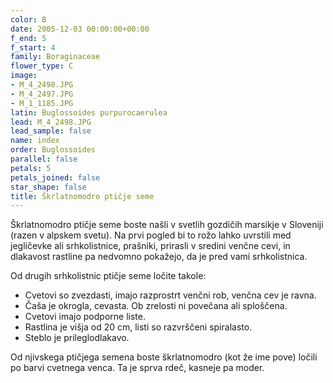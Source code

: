 ```yaml
---
color: B
date: 2005-12-03 00:00:00+00:00
f_end: 5
f_start: 4
family: Boraginaceae
flower_type: C
image:
- M_4_2498.JPG
- M_4_2497.JPG
- M_1_1185.JPG
latin: Buglossoides purpurocaerulea
lead: M_4_2498.JPG
lead_sample: false
name: index
order: Buglossoides
parallel: false
petals: 5
petals_joined: false
star_shape: false
title: Škrlatnomodro ptičje seme
---
```

Škrlatnomodro ptičje seme boste našli v svetlih gozdičih marsikje v Sloveniji (razen v alpskem svetu). Na prvi pogled bi to rožo lahko uvrstili med jegličevke ali srhkolistnice, prašniki, prirasli v sredini venčne cevi, in dlakavost rastline pa nedvomno pokažejo, da je pred vami srhkolistnica.

Od drugih srhkolistnic ptičje seme ločite takole:

-   Cvetovi so zvezdasti, imajo razprostrt venčni rob, venčna cev je ravna.
-   Čaša je okrogla, cevasta. Ob zrelosti ni povečana ali sploščena.
-   Cvetovi imajo podporne liste.
-   Rastlina je višja od 20 cm, listi so razvrščeni spiralasto.
-   Steblo je prileglodlakavo.

Od njivskega ptičjega semena boste škrlatnomodro (kot že ime pove) ločili po barvi cvetnega venca. Ta je sprva rdeč, kasneje pa moder.
